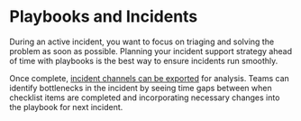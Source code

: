 # Playbooks and Incidents

During an active incident, you want to focus on triaging and solving the problem as soon as possible. Planning your incident support strategy ahead of time with playbooks is the best way to ensure incidents run smoothly.

Once complete, [incident channels can be exported](https://mattermost.gitbook.io/channel-export-plugin) for analysis. Teams can identify bottlenecks in the incident by seeing time gaps between when checklist items are completed and incorporating necessary changes into the playbook for next incident.
